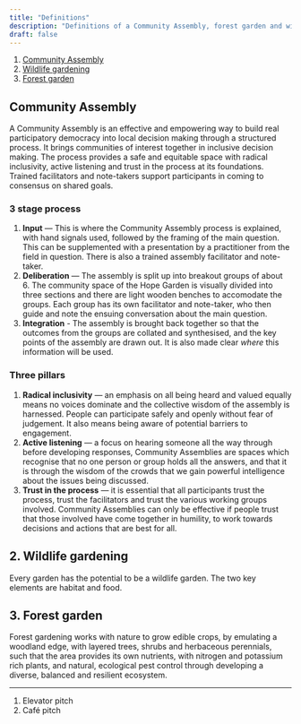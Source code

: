 ```yaml
---
title: "Definitions"
description: "Definitions of a Community Assembly, forest garden and wildlife garden"
draft: false
---
```


1. [Community Assembly](#community-assembly)
2. [Wildlife gardening](#wildlife-gardening)
3. [Forest garden](#forest-garden)

## Community Assembly

A Community Assembly is an effective and empowering way to build real participatory democracy into local decision making through a structured process. It  brings communities of interest together in inclusive decision making. The process provides a safe and equitable space with radical inclusivity, active listening and trust in the process at its foundations. Trained facilitators and note-takers support participants in coming to consensus on shared goals.

### 3 stage process

1. **Input** — This is where the Community Assembly process is explained, with hand signals used, followed by the framing of the main question. This can be supplemented with a presentation by a practitioner from the field in question. There is also a trained assembly facilitator and note-taker.
2. **Deliberation** — The assembly is split up into breakout groups of about 6. The community space of the Hope Garden is visually divided into three sections and there are light wooden benches to accomodate the groups. Each group has its own facilitator and note-taker, who then guide and note the ensuing conversation about the main question.
3. **Integration** - The assembly is brought back together so that the outcomes from the groups are collated and synthesised, and the key points of the assembly are drawn out. It is also made clear _where_ this information will be used.

### Three pillars

1. **Radical inclusivity** — an emphasis on all being heard and valued equally means no voices dominate and the collective wisdom of the assembly is harnessed. People can participate safely and openly without fear of judgement. It also means being aware of potential barriers to engagement.
2. **Active listening** — a focus on hearing someone all the way through before developing responses, Community Assemblies are spaces which recognise that no one person or group holds all the answers, and that it is through the wisdom of the crowds that we gain powerful intelligence about the issues being discussed.
3. **Trust in the process** — it is essential that all participants trust the process, trust the facilitators and trust the various working groups involved. Community Assemblies can only be effective if people trust that those involved have come together in humility, to work towards decisions and actions that are best for all.

## 2. Wildlife gardening

Every garden has the potential to be a wildlife garden. The two key elements are habitat and food.

## 3. Forest garden

Forest gardening works with nature to grow edible crops, by emulating a woodland edge, with layered trees, shrubs and herbaceous perennials, such that the area provides its own nutrients, with nitrogen and potassium rich plants, and natural, ecological pest control through developing a diverse, balanced and resilient ecosystem.

---

1. Elevator pitch
2. Café pitch
